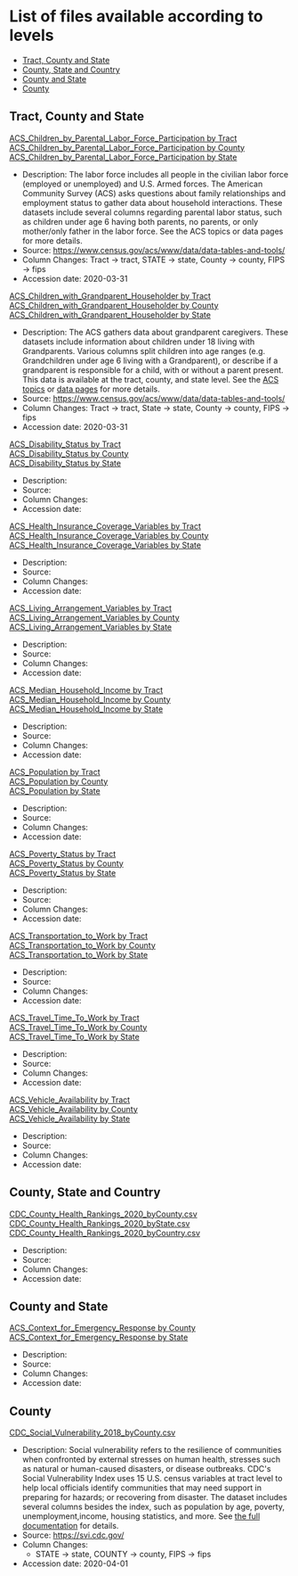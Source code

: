 # List of files available according to levels

* [Tract, County and State](#tract-county-and-state)
* [County, State and Country](#county-state-and-country)
* [County and State](#county-and-state)
* [County](#county)


## Tract, County and State

[ACS_Children_by_Parental_Labor_Force_Participation by Tract](https://github.com/Big-Bio/COVID19byZip/tree/master/StaticData/tract_county_state/ACS_Children_by_Parental_Labor_Force_Participation_Variables_-_Centroids_byTract.csv)<br />
[ACS_Children_by_Parental_Labor_Force_Participation by County](https://github.com/Big-Bio/COVID19byZip/tree/master/StaticData/tract_county_state/ACS_Children_by_Parental_Labor_Force_Participation_Variables_-_Centroids_byCounty.csv)<br />
[ACS_Children_by_Parental_Labor_Force_Participation by State](https://github.com/Big-Bio/COVID19byZip/tree/master/StaticData/tract_county_state/ACS_Children_by_Parental_Labor_Force_Participation_Variables_-_Centroids_byState.csv)<br />
  * Description: The labor force includes all people in the civilian labor force (employed or unemployed) and U.S. Armed forces. The American Community Survey (ACS) asks questions about family relationships and employment status to gather data about household interactions. These datasets include several columns regarding parental labor status, such as children under age 6 having both parents, no parents, or only mother/only father in the labor force. See the ACS topics or data pages for more details.
  * Source: https://www.census.gov/acs/www/data/data-tables-and-tools/
  * Column Changes: Tract -> tract, STATE -> state, County -> county, FIPS -> fips
  * Accession date: 2020-03-31

[ACS_Children_with_Grandparent_Householder by Tract](https://github.com/Big-Bio/COVID19byZip/tree/master/StaticData/tract_county_state/tract_county_state/ACS_Children_with_Grandparent_Householder_Variables_-_Centroids_byTract.csv)<br />
[ACS_Children_with_Grandparent_Householder by County](https://github.com/Big-Bio/COVID19byZip/tree/master/StaticData/tract_county_state/tract_county_state/ACS_Children_with_Grandparent_Householder_Variables_-_Centroids_byCounty.csv)<br />
[ACS_Children_with_Grandparent_Householder by State](https://github.com/Big-Bio/COVID19byZip/tree/master/StaticData/tract_county_state/tract_county_state/ACS_Children_with_Grandparent_Householder_Variables_-_Centroids_byState.csv)<br />
  * Description: The ACS gathers data about grandparent caregivers. These datasets include information about children under 18 living with Grandparents. Various columns split children into age ranges (e.g. Grandchildren under age 6 living with a Grandparent), or describe if a grandparent is responsible for a child, with or without a parent present. This data is available at the tract, county, and state level. See the [ACS topics](https://www.census.gov/acs/www/about/why-we-ask-each-question/index.php) or [data pages](https://www.census.gov/acs/www/data/data-tables-and-tools/) for more details.
  * Source: https://www.census.gov/acs/www/data/data-tables-and-tools/
  * Column Changes: Tract -> tract, State -> state, County -> county, FIPS -> fips
  * Accession date: 2020-03-31

[ACS_Disability_Status by Tract](https://github.com/Big-Bio/COVID19byZip/tree/master/StaticData/tract_county_state/tract_county_state/ACS_Disability_Status_Variables_Centroids_byTract.csv)<br />
[ACS_Disability_Status by County](https://github.com/Big-Bio/COVID19byZip/tree/master/StaticData/tract_county_state/tract_county_state/ACS_Disability_Status_Variables_Centroids_byCounty.csv)<br />
[ACS_Disability_Status by State](https://github.com/Big-Bio/COVID19byZip/tree/master/StaticData/tract_county_state/tract_county_state/ACS_Disability_Status_Variables_Centroids_byState.csv)<br />
  * Description:
  * Source:
  * Column Changes:
  * Accession date:

[ACS_Health_Insurance_Coverage_Variables by Tract](https://github.com/Big-Bio/COVID19byZip/tree/master/StaticData/tract_county_state/tract_county_state/ACS_Health_Insurance_Coverage_Variables_Centroids_byTract.csv)<br />
[ACS_Health_Insurance_Coverage_Variables by County](https://github.com/Big-Bio/COVID19byZip/tree/master/StaticData/tract_county_state/tract_county_state/ACS_Health_Insurance_Coverage_Variables_Centroids_byCounty.csv)<br />
[ACS_Health_Insurance_Coverage_Variables by State](https://github.com/Big-Bio/COVID19byZip/tree/master/StaticData/tract_county_state/tract_county_state/ACS_Health_Insurance_Coverage_Variables_Centroids_byState.csv)<br />
  * Description:
  * Source:
  * Column Changes:
  * Accession date:

[ACS_Living_Arrangement_Variables by Tract](https://github.com/Big-Bio/COVID19byZip/tree/master/StaticData/tract_county_state/tract_county_state/ACS_Living_Arrangement_Variables_Centroids_byTract.csv)<br />
[ACS_Living_Arrangement_Variables by County](https://github.com/Big-Bio/COVID19byZip/tree/master/StaticData/tract_county_state/tract_county_state/ACS_Living_Arrangement_Variables_Centroids_byCounty.csv)<br />
[ACS_Living_Arrangement_Variables by State](https://github.com/Big-Bio/COVID19byZip/tree/master/StaticData/tract_county_state/tract_county_state/ACS_Living_Arrangement_Variables_Centroids_byState.csv)<br />
  * Description:
  * Source:
  * Column Changes:
  * Accession date:

[ACS_Median_Household_Income by Tract](https://github.com/Big-Bio/COVID19byZip/tree/master/StaticData/tract_county_state/tract_county_state/ACS_Median_Household_Income_Variables_Centroids_byTract.csv)<br />
[ACS_Median_Household_Income by County](https://github.com/Big-Bio/COVID19byZip/tree/master/StaticData/tract_county_state/tract_county_state/ACS_Median_Household_Income_Variables_Centroids_byCounty.csv)<br />
[ACS_Median_Household_Income by State](https://github.com/Big-Bio/COVID19byZip/tree/master/StaticData/tract_county_state/tract_county_state/ACS_Median_Household_Income_Variables_Centroids_byState.csv)<br />
  * Description:
  * Source:
  * Column Changes:
  * Accession date:

[ACS_Population by Tract](https://github.com/Big-Bio/COVID19byZip/tree/master/StaticData/tract_county_state/tract_county_state/ACS_Population_Variables_Centroids_byTract.csv)<br />
[ACS_Population by County](https://github.com/Big-Bio/COVID19byZip/tree/master/StaticData/tract_county_state/tract_county_state/ACS_Population_Variables_Centroids_byCounty.csv)<br />
[ACS_Population by State](https://github.com/Big-Bio/COVID19byZip/tree/master/StaticData/tract_county_state/tract_county_state/ACS_Population_Variables_Centroids_byState.csv)<br />
  * Description:
  * Source:
  * Column Changes:
  * Accession date:

[ACS_Poverty_Status by Tract](https://github.com/Big-Bio/COVID19byZip/tree/master/StaticData/tract_county_state/tract_county_state/ACS_Poverty_Status_Variables_Centroids_byTract.csv)<br />
[ACS_Poverty_Status by County](https://github.com/Big-Bio/COVID19byZip/tree/master/StaticData/tract_county_state/tract_county_state/ACS_Poverty_Status_Variables_Centroids_byCounty.csv)<br />
[ACS_Poverty_Status by State](https://github.com/Big-Bio/COVID19byZip/tree/master/StaticData/tract_county_state/tract_county_state/ACS_Poverty_Status_Variables_Centroids_byState.csv)<br />
  * Description:
  * Source:
  * Column Changes:
  * Accession date:

[ACS_Transportation_to_Work by Tract](https://github.com/Big-Bio/COVID19byZip/tree/master/StaticData/tract_county_state/tract_county_state/ACS_Transportation_to_Work_Variables_Centroids_byTract.csv)<br />
[ACS_Transportation_to_Work by County](https://github.com/Big-Bio/COVID19byZip/tree/master/StaticData/tract_county_state/tract_county_state/ACS_Transportation_to_Work_Variables_Centroids_byCounty.csv)<br />
[ACS_Transportation_to_Work by State](https://github.com/Big-Bio/COVID19byZip/tree/master/StaticData/tract_county_state/tract_county_state/ACS_Transportation_to_Work_Variables_Centroids_byState.csv)<br />
  * Description:
  * Source:
  * Column Changes:
  * Accession date:

[ACS_Travel_Time_To_Work by Tract](https://github.com/Big-Bio/COVID19byZip/tree/master/StaticData/tract_county_state/tract_county_state/ACS_Travel_Time_To_Work_Variables_Centroids_byTract.csv)<br />
[ACS_Travel_Time_To_Work by County](https://github.com/Big-Bio/COVID19byZip/tree/master/StaticData/tract_county_state/tract_county_state/ACS_Travel_Time_To_Work_Variables_Centroids_byCounty.csv)<br />
[ACS_Travel_Time_To_Work by State](https://github.com/Big-Bio/COVID19byZip/tree/master/StaticData/tract_county_state/tract_county_state/ACS_Travel_Time_To_Work_Variables_Centroids_byState.csv)<br />
  * Description:
  * Source:
  * Column Changes:
  * Accession date:

[ACS_Vehicle_Availability by Tract](https://github.com/Big-Bio/COVID19byZip/tree/master/StaticData/tract_county_state/tract_county_state/ACS_Vehicle_Availability_Variables_Centroids_byTract.csv)<br />
[ACS_Vehicle_Availability by County](https://github.com/Big-Bio/COVID19byZip/tree/master/StaticData/tract_county_state/tract_county_state/ACS_Vehicle_Availability_Variables_Centroids_byCounty.csv)<br />
[ACS_Vehicle_Availability by State](https://github.com/Big-Bio/COVID19byZip/tree/master/StaticData/tract_county_state/tract_county_state/ACS_Vehicle_Availability_Variables_Centroids_byState.csv)<br />
  * Description:
  * Source:
  * Column Changes:
  * Accession date:

## County, State and Country

[CDC_County_Health_Rankings_2020_byCounty.csv](https://github.com/Big-Bio/COVID19byZip/tree/master/StaticData/CDC_County_Health_Rankings_2020_byCountry.csv)<br />
[CDC_County_Health_Rankings_2020_byState.csv](https://github.com/Big-Bio/COVID19byZip/tree/master/StaticData/CDC_County_Health_Rankings_2020_byCounty.csv)<br />
[CDC_County_Health_Rankings_2020_byCountry.csv](https://github.com/Big-Bio/COVID19byZip/tree/master/StaticData/CDC_County_Health_Rankings_2020_byCounty.csv)<br />
  * Description:
  * Source:
  * Column Changes:
  * Accession date:


## County and State

[ACS_Context_for_Emergency_Response by County](https://github.com/Big-Bio/COVID19byZip/tree/master/StaticData/county_state/ACS_Context_for_Emergency_Response_-_Centroids_byCounty.csv)<br />
[ACS_Context_for_Emergency_Response by State](https://github.com/Big-Bio/COVID19byZip/tree/master/StaticData/county_state/ACS_Context_for_Emergency_Response_-_Centroids_byState.csv)<br />
  * Description:
  * Source:
  * Column Changes:
  * Accession date:


## County

[CDC_Social_Vulnerability_2018_byCounty.csv](https://github.com/Big-Bio/COVID19byZip/blob/master/StaticData/county_state/CDC_Social_Vulnerability_2018_byCounty.csv)<br />
  *  Description: Social vulnerability refers to the resilience of communities when confronted by external stresses on human health, stresses such as natural or human-caused disasters, or disease outbreaks. CDC's Social Vulnerability Index uses 15 U.S. census variables at tract level to help local officials identify communities that may need support in preparing for hazards; or recovering from disaster. The dataset includes several columns besides the index, such as population by age, poverty, unemployment,income, housing statistics, and more. See [the full documentation](https://svi.cdc.gov/Documents/Data/2018_SVI_Data/SVI2018Documentation.pdf) for details.
  * Source: https://svi.cdc.gov/
  * Column Changes:
    * STATE -> state, COUNTY -> county, FIPS -> fips
  * Accession date: 2020-04-01

